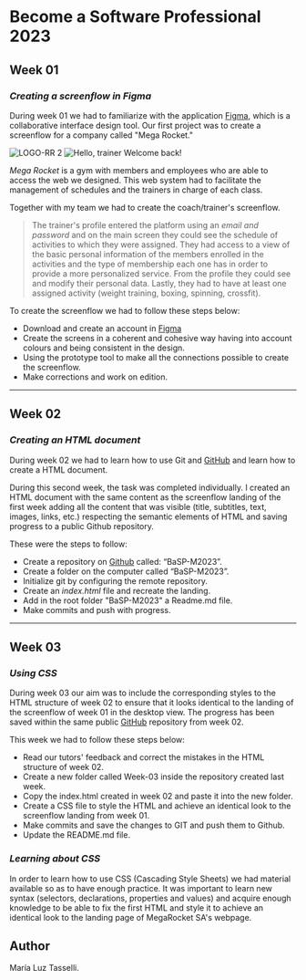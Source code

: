 # Become a Software Professional 2023

## Week 01
### _Creating a screenflow in Figma_
During week 01 we had to familiarize with the application [Figma](https://www.figma.com/), which is a collaborative interface design tool. Our first project was to create a screenflow for a company called "Mega Rocket."

![LOGO-RR 2](https://user-images.githubusercontent.com/127448693/227730605-f276ba82-d3d4-42bb-ae5d-53846b7eafdd.png)
![Hello, trainer  Welcome back!](https://user-images.githubusercontent.com/127448693/227731139-be73996d-fee2-4096-8d37-920dc97c3f2b.png)

_Mega Rocket_ is a gym with members and employees who are able to access the web we designed. This web system had to facilitate the management of schedules and the trainers in charge of each class. 

Together with my team we had to create the coach/trainer's screenflow.

> The trainer's profile entered the platform 
> using an _email and password_ and on the main
> screen they could see the schedule of
> activities to which they were assigned. They
> had access to a view of the basic personal
> information of the members enrolled in the
> activities and the type of membership each one
> has in order to provide a more personalized
> service. From the profile they could see and
> modify their personal data. Lastly, they had to
> have at least one assigned activity (weight
> training, boxing, spinning, crossfit).

To create the screenflow we had to follow these steps below:
- Download and create an account in [Figma](https://www.figma.com/)
- Create the screens in a coherent and cohesive way having into account colours and being consistent in the design.
- Using the prototype tool to make all the connections possible to create the screenflow.
- Make corrections and work on edition.
__________________________________________________
## Week 02
### _Creating an HTML document_
During week 02 we had to learn how to use Git and [GitHub](https://github.com/) and learn how to create a HTML document. 

During this second week, the task was completed individually. I created an HTML document with the same content as the screenflow landing of the first week adding all the content that was visible (title, subtitles, text, images, links, etc.) respecting the semantic elements of HTML and saving progress to a public Github repository. 

These were the steps to follow:

- Create a repository on [Github](https://github.com/) called: “BaSP-M2023”.
- Create a folder on the computer called “BaSP-M2023”. 
- Initialize git by configuring the remote repository. 
- Create an _index.html_ file and recreate the landing.
- Add in the root folder "BaSP-M2023" a Readme.md file.
- Make commits and push with progress.

__________________________________________________
## Week 03
### _Using CSS_
During week 03 our aim was to include the corresponding styles to the HTML structure of week 02 to ensure that it looks identical to the landing of the screenflow of week 01 in the desktop view. The progress has been saved within the same public [GitHub](https://github.com/) repository from week 02. 

This week we had to follow these steps below:

- Read our tutors' feedback and correct the mistakes in the HTML structure of week 02.
- Create a new folder called Week-03 inside the repository created last week.
- Copy the index.html created in week 02 and paste it into the new folder.
- Create a CSS file to style the HTML and achieve an identical look to the screenflow landing from week 01.
- Make commits and save the changes to GIT and push them to Github.
- Update the README.md file.

### _Learning about CSS_
In order to learn how to use CSS (Cascading Style Sheets) we had material available so as to have enough practice. It was important to learn new syntax (selectors, declarations, properties and values) and acquire enough knowledge to be able to fix the first HTML and style it to achieve an identical look to the landing page of MegaRocket SA's webpage.

## Author
María Luz Tasselli.




